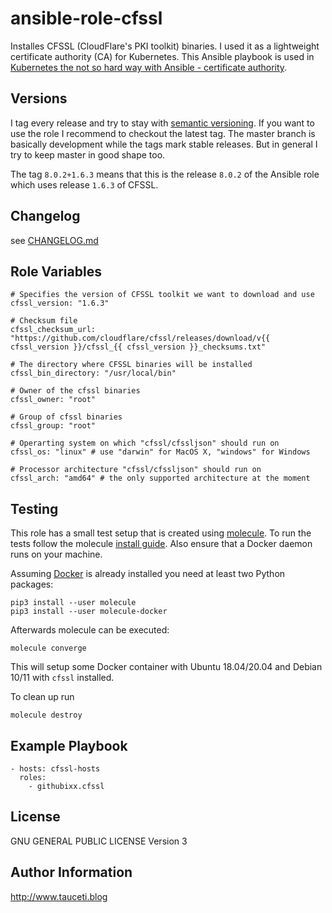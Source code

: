 ansible-role-cfssl
==================

Installes CFSSL (CloudFlare's PKI toolkit) binaries. I used it as a lightweight certificate authority (CA) for Kubernetes. This Ansible playbook is used in [Kubernetes the not so hard way with Ansible - certificate authority](https://www.tauceti.blog/posts/kubernetes-the-not-so-hard-way-with-ansible-certificate-authority/).

Versions
--------

I tag every release and try to stay with [semantic versioning](http://semver.org). If you want to use the role I recommend to checkout the latest tag. The master branch is basically development while the tags mark stable releases. But in general I try to keep master in good shape too.

The tag `8.0.2+1.6.3` means that this is the release `8.0.2` of the Ansible role which uses release `1.6.3` of CFSSL.

Changelog
---------

see [CHANGELOG.md](https://github.com/githubixx/ansible-role-cfssl/blob/master/CHANGELOG.md)

Role Variables
--------------

```
# Specifies the version of CFSSL toolkit we want to download and use
cfssl_version: "1.6.3"

# Checksum file
cfssl_checksum_url: "https://github.com/cloudflare/cfssl/releases/download/v{{ cfssl_version }}/cfssl_{{ cfssl_version }}_checksums.txt"

# The directory where CFSSL binaries will be installed
cfssl_bin_directory: "/usr/local/bin"

# Owner of the cfssl binaries
cfssl_owner: "root"

# Group of cfssl binaries
cfssl_group: "root"

# Operarting system on which "cfssl/cfssljson" should run on
cfssl_os: "linux" # use "darwin" for MacOS X, "windows" for Windows

# Processor architecture "cfssl/cfssljson" should run on
cfssl_arch: "amd64" # the only supported architecture at the moment
```

Testing
-------

This role has a small test setup that is created using [molecule](https://github.com/ansible-community/molecule). To run the tests follow the molecule [install guide](https://molecule.readthedocs.io/en/latest/installation.html). Also ensure that a Docker daemon runs on your machine.

Assuming [Docker](https://www.docker.io) is already installed you need at least two Python packages:

```
pip3 install --user molecule
pip3 install --user molecule-docker
```

Afterwards molecule can be executed:

```
molecule converge
```

This will setup some Docker container with Ubuntu 18.04/20.04 and Debian 10/11 with `cfssl` installed.

To clean up run

```
molecule destroy
```

Example Playbook
----------------

```
- hosts: cfssl-hosts
  roles:
    - githubixx.cfssl
```

License
-------

GNU GENERAL PUBLIC LICENSE Version 3

Author Information
------------------

http://www.tauceti.blog
